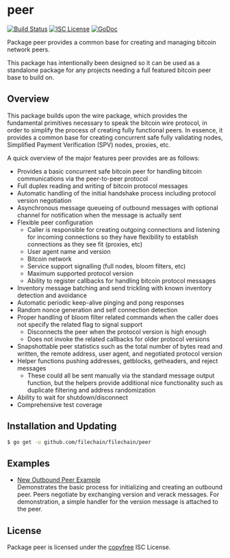 # peer

[![Build Status](https://github.com/filechain/filechain/workflows/Build%20and%20Test/badge.svg)](https://github.com/filechain/filechain/actions)
[![ISC License](http://img.shields.io/badge/license-ISC-blue.svg)](http://copyfree.org)
[![GoDoc](https://img.shields.io/badge/godoc-reference-blue.svg)](https://pkg.go.dev/github.com/filechain/filechain/peer)

Package peer provides a common base for creating and managing bitcoin network
peers.

This package has intentionally been designed so it can be used as a standalone
package for any projects needing a full featured bitcoin peer base to build on.

## Overview

This package builds upon the wire package, which provides the fundamental
primitives necessary to speak the bitcoin wire protocol, in order to simplify
the process of creating fully functional peers. In essence, it provides a
common base for creating concurrent safe fully validating nodes, Simplified
Payment Verification (SPV) nodes, proxies, etc.

A quick overview of the major features peer provides are as follows:

- Provides a basic concurrent safe bitcoin peer for handling bitcoin
  communications via the peer-to-peer protocol
- Full duplex reading and writing of bitcoin protocol messages
- Automatic handling of the initial handshake process including protocol
  version negotiation
- Asynchronous message queueing of outbound messages with optional channel for
  notification when the message is actually sent
- Flexible peer configuration
  - Caller is responsible for creating outgoing connections and listening for
    incoming connections so they have flexibility to establish connections as
    they see fit (proxies, etc)
  - User agent name and version
  - Bitcoin network
  - Service support signalling (full nodes, bloom filters, etc)
  - Maximum supported protocol version
  - Ability to register callbacks for handling bitcoin protocol messages
- Inventory message batching and send trickling with known inventory detection
  and avoidance
- Automatic periodic keep-alive pinging and pong responses
- Random nonce generation and self connection detection
- Proper handling of bloom filter related commands when the caller does not
  specify the related flag to signal support
  - Disconnects the peer when the protocol version is high enough
  - Does not invoke the related callbacks for older protocol versions
- Snapshottable peer statistics such as the total number of bytes read and
  written, the remote address, user agent, and negotiated protocol version
- Helper functions pushing addresses, getblocks, getheaders, and reject
  messages
  - These could all be sent manually via the standard message output function,
    but the helpers provide additional nice functionality such as duplicate
    filtering and address randomization
- Ability to wait for shutdown/disconnect
- Comprehensive test coverage

## Installation and Updating

```bash
$ go get -u github.com/filechain/filechain/peer
```

## Examples

- [New Outbound Peer Example](https://pkg.go.dev/github.com/filechain/filechain/peer#example-package--NewOutboundPeer)  
  Demonstrates the basic process for initializing and creating an outbound peer.
  Peers negotiate by exchanging version and verack messages. For demonstration,
  a simple handler for the version message is attached to the peer.

## License

Package peer is licensed under the [copyfree](http://copyfree.org) ISC License.
